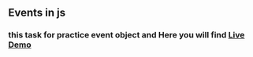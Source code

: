 ## Events in js

### this task for practice event object and Here you will find [Live Demo](https://zenab12.github.io/ITI/javascript/D05/EventObect)
